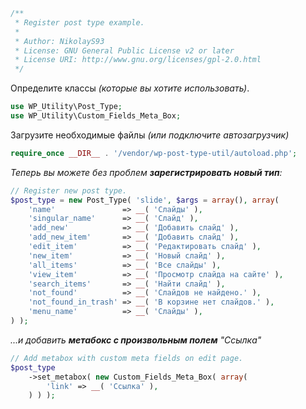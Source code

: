 ```php
/**
 * Register post type example.
 *
 * Author: NikolayS93
 * License: GNU General Public License v2 or later
 * License URI: http://www.gnu.org/licenses/gpl-2.0.html
 */
```

Определите классы _(которые вы хотите использовать)_.

```php
use WP_Utility\Post_Type;
use WP_Utility\Custom_Fields_Meta_Box;
```

Загрузите необходимые файлы _(или подключите автозагрузчик)_
```php
require_once __DIR__ . '/vendor/wp-post-type-util/autoload.php';
```

_Теперь вы можете без проблем __зарегистрировать новый тип__:_
```php
// Register new post type.
$post_type = new Post_Type( 'slide', $args = array(), array(
	'name'               => __( 'Слайды' ),
	'singular_name'      => __( 'Слайд' ),
	'add_new'            => __( 'Добавить слайд' ),
	'add_new_item'       => __( 'Добавить слайд' ),
	'edit_item'          => __( 'Редактировать слайд' ),
	'new_item'           => __( 'Новый слайд' ),
	'all_items'          => __( 'Все слайды' ),
	'view_item'          => __( 'Просмотр слайда на сайте' ),
	'search_items'       => __( 'Найти слайд' ),
	'not_found'          => __( 'Слайдов не найдено.' ),
	'not_found_in_trash' => __( 'В корзине нет слайдов.' ),
	'menu_name'          => __( 'Слайды' ),
) );
```
_...и добавить __метабокс с произвольным полем__ "Ссылка"_
```php
// Add metabox with custom meta fields on edit page.
$post_type
	->set_metabox( new Custom_Fields_Meta_Box( array(
		'link' => __( 'Ссылка' ),
	) ) );
```
